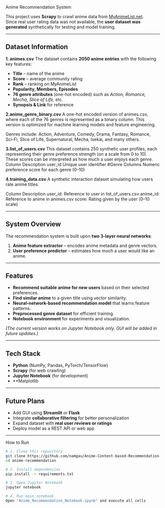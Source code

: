 Anime Recommendation System

This project uses **Scrapy** to crawl anime data from [MyAnimeList.net](https://myanimelist.net).  
Since real user rating data was not available, the **user dataset was generated** synthetically for testing and model training.

---

## Dataset Information
**1. animes.csv**
The dataset contains **2050 anime entries** with the following key features:
- **Title** – name of the anime  
- **Score** – average community rating  
- **Rank** – ranking on MyAnimeList  
- **Popularity, Members, Episodes**  
- **76 genre attributes** (one-hot encoded) such as *Action, Romance, Mecha, Slice of Life,* etc.  
- **Synopsis & Link** for reference  

**2.anime_genre_binary.csv**
A one-hot encoded version of animes.csv, where each of the 76 genres is represented as a binary column.
This version is optimized for machine learning models and feature engineering.

Genres include:
Action, Adventure, Comedy, Drama, Fantasy, Romance, Sci-Fi, Slice of Life, Supernatural, Mecha, Isekai, and many others.

**3.list_of_users.csv**
This dataset contains 250 synthetic user profiles, each representing their genre preference strength (on a scale from 0 to 10).
These scores can be interpreted as how much a user enjoys each genre.
Column	Description
user_id	Unique user identifier
#Genre Columns	Numeric preference score for each genre (0–10)

**4.training_data.csv**
A synthetic interaction dataset simulating how users rate anime titles.

Column	Description
user_id:	Reference to user in list_of_users.csv
anime_id:	Reference to anime in animes.csv
score:	Rating given by the user (0–10 scale)


---

## System Overview
The recommendation system is built upon **two 3-layer neural networks**:
1. **Anime feature extractor** – encodes anime metadata and genre vectors.  
2. **User preference predictor** – estimates how much a user would like an anime.

---

## Features
- **Recommend suitable anime for new users** based on their selected preferences.  
- **Find similar anime** to a given title using vector similarity.  
- **Neural-network-based recommendation model** that learns feature patterns.  
- **Preprocessed genre dataset** for efficient training.  
- **Notebook environment** for experiments and visualization.  

*(The current version works on Jupyter Notebook only. GUI will be added in future updates.)*

---

##  Tech Stack
- **Python** (NumPy, Pandas, PyTorch/TensorFlow)
- **Scrapy** (for web crawling)
- **Jupyter Notebook** (for development)
- **Matplotlib 
---

## Future Plans
- Add GUI using **Streamlit** or **Flask**  
- Integrate **collaborative filtering** for better personalization  
- Expand dataset with **real user reviews or ratings**  
- Deploy model as a REST API or web app  

---

How to Run
```bash
# 1. Clone this repository
git clone https://github.com/namgau/Anime-Content-based-Recommendation-System.git
cd anime-recommendation

# 2. Install dependencies
pip install -r requirements.txt

# 3. Open Jupyter Notebook
jupyter notebook

# 4. Run main notebook
Open "Anime_Recommendation_Notebook.ipynb" and execute all cells
